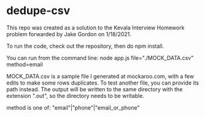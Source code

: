 # dedupe-csv

This repo was created as a solution to the Kevala Interview Homework problem forwarded by Jake Gordon on 1/18/2021.

To run the code, check out the repository, then do npm install.

You can run from the command line:
node app.js file="./MOCK_DATA.csv" method=email

MOCK_DATA.csv is a sample file I generated at mockaroo.com, with a few edits to make some rows duplicates. To test another file, you can provide its path instead. The output will be written to the same directory with the extension ".out", so the directory needs to be writable.

method is one of: "email"|"phone"|"email_or_phone"